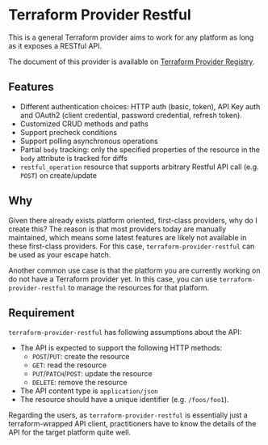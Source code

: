 # Terraform Provider Restful

This is a general Terraform provider aims to work for any platform as long as it exposes a RESTful API.

The document of this provider is available on [Terraform Provider Registry](https://registry.terraform.io/providers/magodo/restful/latest/docs).

## Features

- Different authentication choices: HTTP auth (basic, token), API Key auth and OAuth2 (client credential, password credential, refresh token).
- Customized CRUD methods and paths
- Support precheck conditions
- Support polling asynchronous operations
- Partial `body` tracking: only the specified properties of the resource in the `body` attribute is tracked for diffs
- `restful_operation` resource that supports arbitrary Restful API call (e.g. `POST`) on create/update

## Why

Given there already exists platform oriented, first-class providers, why do I create this? The reason is that most providers today are manually maintained, which means some latest features are likely not available in these first-class providers. For this case, `terraform-provider-restful` can be used as your escape hatch.

Another common use case is that the platform you are currently working on do not have a Terraform provider yet. In this case, you can use `terraform-provider-restful` to manage the resources for that platform.

## Requirement

`terraform-provider-restful` has following assumptions about the API:

- The API is expected to support the following HTTP methods:
    - `POST`/`PUT`: create the resource
    - `GET`: read the resource
    - `PUT`/`PATCH`/`POST`: update the resource
    - `DELETE`: remove the resource
- The API content type is `application/json`
- The resource should have a unique identifier (e.g. `/foos/foo1`).

Regarding the users, as `terraform-provider-restful` is essentially just a terraform-wrapped API client, practitioners have to know the details of the API for the target platform quite well.
